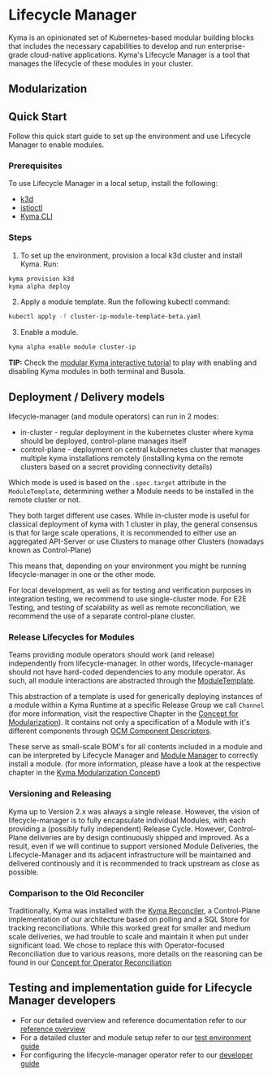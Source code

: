 # Lifecycle Manager

Kyma is an opinionated set of Kubernetes-based modular building blocks that includes the necessary capabilities to develop and run enterprise-grade cloud-native applications. Kyma's Lifecycle Manager is a tool that manages the lifecycle of these modules in your cluster.

## Modularization

<!-- moved to [docs/modularization.md](docs/modularization.md) -->

## Quick Start

Follow this quick start guide to set up the environment and use Lifecycle Manager to enable modules.

### Prerequisites

To use Lifecycle Manager in a local setup, install the following:

- [k3d](https://k3d.io/)
- [istioctl](https://istio.io/latest/docs/setup/install/istioctl/)
- [Kyma CLI](https://kyma-project.io/docs/kyma/latest/04-operation-guides/operations/01-install-kyma-CLI)

### Steps

1. To set up the environment, provision a local k3d cluster and install Kyma. Run:

  ```bash
  kyma provision k3d
  kyma alpha deploy
  ```

2. Apply a module template. Run the following kubectl command:

  ```bash
  kubectl apply -f cluster-ip-module-template-beta.yaml
  ```

3. Enable a module.

  ```bash
  kyma alpha enable module cluster-ip
  ```

**TIP:** Check the [modular Kyma interactive tutorial](https://killercoda.com/kyma-project/scenario/modular-kyma) to play with enabling and disabling Kyma modules in both terminal and Busola.

<!-- If you are new to our Lifecycle Manager and want to get started quickly, we recommend that you follow our [Quick Start Guide](./docs/user/quick-start.md). This guide will walk you through the basic steps of setting up your local KCP cluster to installing the Lifecycle Manager, and using the main features. ??? -->

## Deployment / Delivery models

lifecycle-manager (and module operators) can run in 2 modes:

- in-cluster - regular deployment in the kubernetes cluster where kyma should be deployed, control-plane manages itself
- control-plane - deployment on central kubernetes cluster that manages multiple kyma installations remotely (installing kyma on the remote clusters based on a secret providing connectivity details)

Which mode is used is based on the `.spec.target` attribute in the `ModuleTemplate`, determining wether a Module needs to be installed in the remote cluster or not.

They both target different use cases. While in-cluster mode is useful for classical deployment of kyma with 1 cluster in play, the general consensus is that for large scale operations, it is recommended to either use an aggregated API-Server or use Clusters to manage other Clusters (nowadays known as Control-Plane)

This means that, depending on your environment you might be running lifecycle-manager in one or the other mode.

For local development, as well as for testing and verification purposes in integration testing, we recommend to use single-cluster mode. For E2E Testing,
and testing of scalability as well as remote reconciliation, we recommend the use of a separate control-plane cluster.

### Release Lifecycles for Modules 

Teams providing module operators should work (and release) independently from lifecycle-manager. In other words, lifecycle-manager should not have hard-coded dependencies to any module operator. 
As such, all module interactions are abstracted through the [ModuleTemplate](api/v1beta1/moduletemplate_types.go).

This abstraction of a template is used for generically deploying instances of a module within a Kyma Runtime at a specific Release Group we call `Channel` (for more information, visit the respective Chapter in the [Concept for Modularization](https://github.com/kyma-project/community/tree/main/concepts/modularization#release-channels)). It contains not only a specification of a Module with it's different components through [OCM Component Descriptors](https://github.com/gardener/component-spec/blob/master/doc/proposal/02-component-descriptor.md).

These serve as small-scale BOM's for all contents included in a module and can be interpreted by Lifecycle Manager and [Module Manager](https://github.com/kyma-project/module-manager/)
to correctly install a module. (for more information, please have a look at the respective chapter in the [Kyma Modularization Concept](https://github.com/kyma-project/community/tree/main/concepts/modularization#component-descriptor))

### Versioning and Releasing

Kyma up to Version 2.x was always a single release. However, the vision of lifecycle-manager is to fully encapsulate individual Modules, with each providing a (possibly fully independent) Release Cycle.
However, Control-Plane deliveries are by design continuously shipped and improved. As a result, even if we will continue to support versioned Module Deliveries, the Lifecycle-Manager and its adjacent infrastructure will be maintained and delivered continously and it is recommended to track upstream as close as possible.

### Comparison to the Old Reconciler

Traditionally, Kyma was installed with the [Kyma Reconciler](https://github.com/kyma-incubator/reconciler), a Control-Plane implementation of our architecture based on polling and a SQL Store for tracking reconciliations.
While this worked great for smaller and medium scale deliveries, we had trouble to scale and maintain it when put under significant load.
We chose to replace this with Operator-focused Reconciliation due to various reasons, more details on the reasoning can be found in our [Concept for Operator Reconciliation](https://github.com/kyma-project/community/tree/main/concepts/operator-reconciliation)

## Testing and implementation guide for Lifecycle Manager developers

- For our detailed overview and reference documentation refer to our [reference overview](docs/developer/reference-documentation.md)
- For a detailed cluster and module setup refer to our [test environment guide](docs/developer/local-test-setup.md)
- For configuring the lifecycle-manager operator refer to our [developer guide](docs/user/starting-operator-with-webhooks.md)
